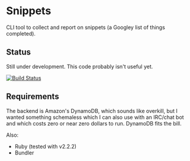 Snippets
========

CLI tool to collect and report on snippets (a Googley list of things
completed).


Status
------

Still under development.  This code probably isn't useful yet.

[![Build Status](https://semaphoreci.com/api/v1/projects/242992ab-ea4e-43b3-8715-751bcb36b083/506821/shields_badge.svg)](https://semaphoreci.com/coyled/snippets-cli)


Requirements
------------

The backend is Amazon's DynamoDB, which sounds like overkill, but I
wanted something schemaless which I can also use with an IRC/chat bot
and which costs zero or near zero dollars to run.  DynamoDB fits the
bill.

Also:

  * Ruby (tested with v2.2.2)
  * Bundler
